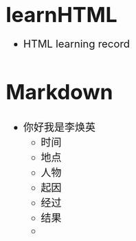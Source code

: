 # <font size = "7" ><strong>learnHTML</strong></font>
<font size = "5" >

- HTML learning record

# Markdown
- 你好我是李焕英
  - 时间
  - 地点
  - 人物
  - 起因
  - 经过
  - 结果
  - 


</font>
